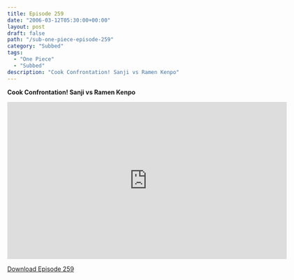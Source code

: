 ```yaml
---
title: Episode 259
date: "2006-03-12T05:30:00+00:00"
layout: post
draft: false
path: "/sub-one-piece-episode-259"
category: "Subbed"
tags:
  - "One Piece"
  - "Subbed"
description: "Cook Confrontation! Sanji vs Ramen Kenpo"
---
```


**Cook Confrontation! Sanji vs Ramen Kenpo**

<iframe width="640" height="360" src="https://www.rapidvideo.com/e/FXQHB5M7LL" frameborder="0" marginwidth=0 marginheight=0 scrolling=no allowfullscreen></iframe>

<a href="http://ouo.io/qs/eCodkFEQ?s=https://rapidvid.to/d/https://www.rapidvideo.com/e/FXQHB5M7LL">Download Episode 259</a>
